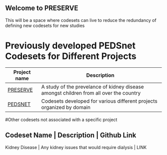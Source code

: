 ## Welcome to PRESERVE

This will be a space where codesets can live to reduce the redundancy of defining new codesets for new studies

# Previously developed PEDSnet Codesets for Different Projects

| Project name | Description |
|--------------|-------------|
[PRESERVE](https://shorrocka.github.io/Preserve_Codesets/) | A study of the prevelance of kidney disease amongst children from all over the country |
[PEDSNET](https://shorrocka.github.io/PedsNET_Codesets/) | Codesets developed for various different projects organized by domain |


#Other codesets not associated with a specific project

Codeset Name  | Description | Github Link
-----------------------------------------
Kidney Disease | Any kidney issues that would require dialysis | LINK



